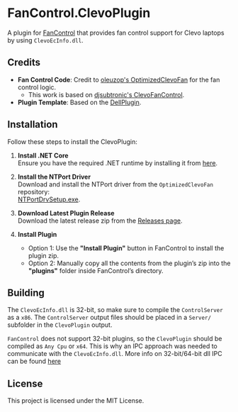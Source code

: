 # FanControl.ClevoPlugin

A plugin for [FanControl](https://github.com/Rem0o/FanControl.Releases) that provides fan control support for Clevo laptops by using `ClevoEcInfo.dll`.

## Credits

- **Fan Control Code**: Credit to [oleuzop's OptimizedClevoFan](https://github.com/oleuzop/OptimizedClevoFan) for the fan control logic.
  - This work is based on [djsubtronic's ClevoFanControl](https://github.com/djsubtronic/ClevoFanControl).
- **Plugin Template**: Based on the [DellPlugin](https://github.com/Rem0o/FanControl.DellPlugin).

## Installation

Follow these steps to install the ClevoPlugin:

1. **Install .NET Core**  
   Ensure you have the required .NET runtime by installing it from [here](https://aka.ms/dotnet-core-applaunch?missing_runtime=true&arch=x86&rid=win10-x86&apphost_version=6.0.8).

2. **Install the NTPort Driver**  
   Download and install the NTPort driver from the `OptimizedClevoFan` repository:  
   [NTPortDrvSetup.exe](https://github.com/djsubtronic/ClevoFanControl/blob/master/ClevoFanControl/NTPortDrvSetup.exe).

3. **Download Latest Plugin Release**  
   Download the latest release zip from the [Releases page](https://github.com/Veggissss/FanControl.ClevoPlugin/releases).

5. **Install Plugin**  
   - Option 1: Use the **"Install Plugin"** button in FanControl to install the plugin zip.
   - Option 2: Manually copy all the contents from the plugin’s zip into the **"plugins"** folder inside FanControl’s directory.

## Building

The `ClevoEcInfo.dll` is 32-bit, so make sure to compile the `ControlServer` as a `x86`.
The `ControlServer` output files should be placed in a `Server/` subfolder in the `ClevoPlugin` output.

`FanControl` does not support 32-bit plugins, so the `ClevoPlugin` should be compiled as `Any Cpu` or `x64`. 
This is why an IPC approach was needed to communicate with the `ClevoEcInfo.dll`. 
More info on 32-bit/64-bit dll IPC can be found [here](https://blog.mattmags.com/2007/06/30/accessing-32-bit-dlls-from-64-bit-code/)

## License

This project is licensed under the MIT License.
